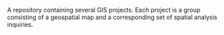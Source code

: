 A repository containing several GIS projects. Each project is a group consisting of a geospatial map and a corresponding set of spatial analysis inquiries.

